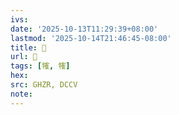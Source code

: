 ```yaml
---
ivs:
date: '2025-10-13T11:29:39+08:00'
lastmod: '2025-10-14T21:46:45-08:00'
title: 󰢟
url: 󰢟
tags: [㹊, 㹊]
hex: 
src: GHZR, DCCV
note:
---
```

